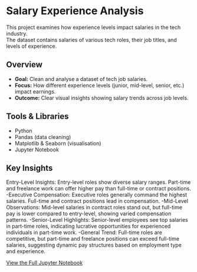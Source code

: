 # Salary Experience Analysis

This project examines how experience levels impact salaries in the tech industry.  
The dataset contains salaries of various tech roles, their job titles, and levels of experience.

## Overview
- **Goal:** Clean and analyse a dataset of tech job salaries.
- **Focus:** How different experience levels (junior, mid-level, senior, etc.) impact earnings.
- **Outcome:** Clear visual insights showing salary trends across job levels.

## Tools & Libraries
- Python
- Pandas (data cleaning)
- Matplotlib & Seaborn (visualisation)
- Jupyter Notebook

## Key Insights
Entry-Level Insights: Entry-level roles show diverse salary ranges. Part-time and freelance work can offer higher pay than full-time or contract positions.
-Executive Compensation: Executive roles generally command the highest salaries. Full-time and contract positions lead in compensation.
-Mid-Level Observations: Mid-level salaries in contract roles stand out, but full-time pay is lower compared to entry-level, showing varied compensation patterns.
-Senior-Level Highlights: Senior-level employees see top salaries in part-time roles, indicating lucrative opportunities for experienced individuals in part-time work.
-General Trend: Full-time roles are competitive, but part-time and freelance positions can exceed full-time salaries, suggesting dynamic pay structures based on employment type and experience.

[View the Full Jupyter Notebook](https://github.com/Divine-hub-data/Salary-Experience-Analysis/blob/main/Salary-Experience-Analysis.ipynb)
